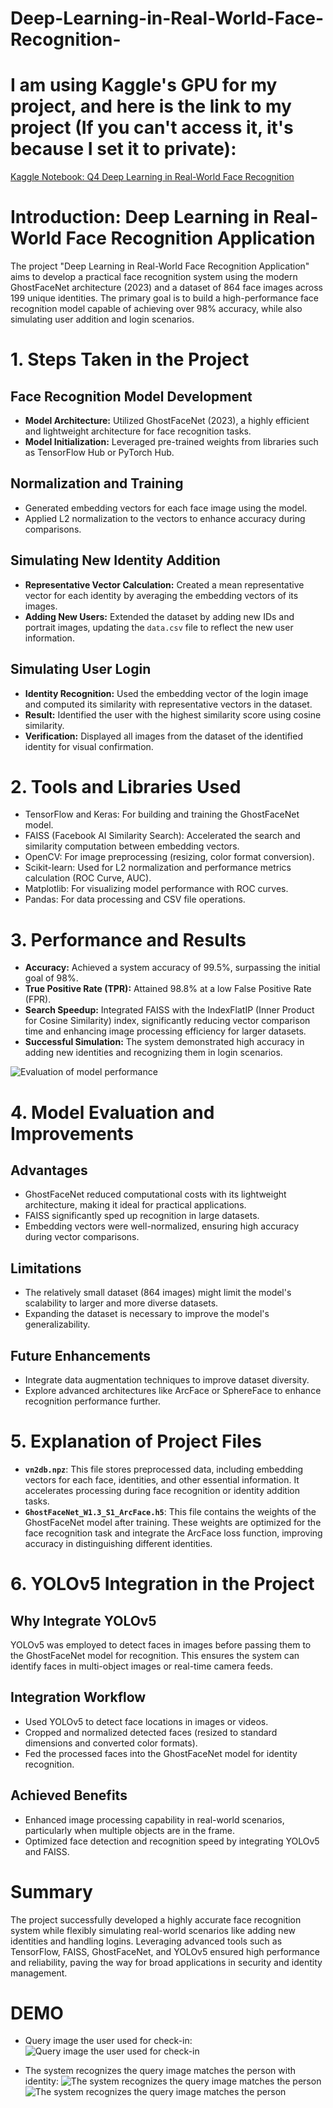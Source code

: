 # Deep-Learning-in-Real-World-Face-Recognition-

# I am using Kaggle's GPU for my project, and here is the link to my project (If you can't access it, it's because I set it to private): 
[Kaggle Notebook: Q4 Deep Learning in Real-World Face Recognition](https://www.kaggle.com/code/nguyenquyetgiangson/q4-deep-learning-in-real-world-face-recognition-a)

# Introduction: Deep Learning in Real-World Face Recognition Application

The project "Deep Learning in Real-World Face Recognition Application" aims to develop a practical face recognition system using the modern GhostFaceNet architecture (2023) and a dataset of 864 face images across 199 unique identities. The primary goal is to build a high-performance face recognition model capable of achieving over 98% accuracy, while also simulating user addition and login scenarios.

# 1. Steps Taken in the Project

## Face Recognition Model Development

*   **Model Architecture:** Utilized GhostFaceNet (2023), a highly efficient and lightweight architecture for face recognition tasks.
*   **Model Initialization:** Leveraged pre-trained weights from libraries such as TensorFlow Hub or PyTorch Hub.

## Normalization and Training

*   Generated embedding vectors for each face image using the model.
*   Applied L2 normalization to the vectors to enhance accuracy during comparisons.

## Simulating New Identity Addition

*   **Representative Vector Calculation:** Created a mean representative vector for each identity by averaging the embedding vectors of its images.
*   **Adding New Users:** Extended the dataset by adding new IDs and portrait images, updating the `data.csv` file to reflect the new user information.

## Simulating User Login

*   **Identity Recognition:** Used the embedding vector of the login image and computed its similarity with representative vectors in the dataset.
*   **Result:** Identified the user with the highest similarity score using cosine similarity.
*   **Verification:** Displayed all images from the dataset of the identified identity for visual confirmation.

# 2. Tools and Libraries Used

*   TensorFlow and Keras: For building and training the GhostFaceNet model.
*   FAISS (Facebook AI Similarity Search): Accelerated the search and similarity computation between embedding vectors.
*   OpenCV: For image preprocessing (resizing, color format conversion).
*   Scikit-learn: Used for L2 normalization and performance metrics calculation (ROC Curve, AUC).
*   Matplotlib: For visualizing model performance with ROC curves.
*   Pandas: For data processing and CSV file operations.

# 3. Performance and Results

*   **Accuracy:** Achieved a system accuracy of 99.5%, surpassing the initial goal of 98%.
*   **True Positive Rate (TPR):** Attained 98.8% at a low False Positive Rate (FPR).
*   **Search Speedup:** Integrated FAISS with the IndexFlatIP (Inner Product for Cosine Similarity) index, significantly reducing vector comparison time and enhancing image processing efficiency for larger datasets.
*   **Successful Simulation:** The system demonstrated high accuracy in adding new identities and recognizing them in login scenarios.

  ![Evaluation of model performance](https://raw.githack.com/GiangSon-5/Deep-Learning-in-Real-World-Face-Recognition-/main/images/Evaluation%20of%20model%20performance.jpg)

# 4. Model Evaluation and Improvements

## Advantages

*   GhostFaceNet reduced computational costs with its lightweight architecture, making it ideal for practical applications.
*   FAISS significantly sped up recognition in large datasets.
*   Embedding vectors were well-normalized, ensuring high accuracy during vector comparisons.

## Limitations

*   The relatively small dataset (864 images) might limit the model's scalability to larger and more diverse datasets.
*   Expanding the dataset is necessary to improve the model's generalizability.

## Future Enhancements

*   Integrate data augmentation techniques to improve dataset diversity.
*   Explore advanced architectures like ArcFace or SphereFace to enhance recognition performance further.

# 5. Explanation of Project Files

*   **`vn2db.npz`**: This file stores preprocessed data, including embedding vectors for each face, identities, and other essential information. It accelerates processing during face recognition or identity addition tasks.
*   **`GhostFaceNet_W1.3_S1_ArcFace.h5`**: This file contains the weights of the GhostFaceNet model after training. These weights are optimized for the face recognition task and integrate the ArcFace loss function, improving accuracy in distinguishing different identities.

# 6. YOLOv5 Integration in the Project

## Why Integrate YOLOv5

YOLOv5 was employed to detect faces in images before passing them to the GhostFaceNet model for recognition. This ensures the system can identify faces in multi-object images or real-time camera feeds.

## Integration Workflow

*   Used YOLOv5 to detect face locations in images or videos.
*   Cropped and normalized detected faces (resized to standard dimensions and converted color formats).
*   Fed the processed faces into the GhostFaceNet model for identity recognition.

## Achieved Benefits

*   Enhanced image processing capability in real-world scenarios, particularly when multiple objects are in the frame.
*   Optimized face detection and recognition speed by integrating YOLOv5 and FAISS.

# Summary

The project successfully developed a highly accurate face recognition system while flexibly simulating real-world scenarios like adding new identities and handling logins. Leveraging advanced tools such as TensorFlow, FAISS, GhostFaceNet, and YOLOv5 ensured high performance and reliability, paving the way for broad applications in security and identity management.

# DEMO
- Query image the user used for check-in:
  ![Query image the user used for check-in](https://raw.githack.com/GiangSon-5/Deep-Learning-in-Real-World-Face-Recognition-/main/images/Query%20image%20the%20user%20used%20for%20check-in.jpg)

- The system recognizes the query image matches the person with identity:
  ![The system recognizes the query image matches the person](https://raw.githack.com/GiangSon-5/Deep-Learning-in-Real-World-Face-Recognition-/main/images/The%20system%20recognizes%20the%20query%20image%20matches%20the%20person.jpg)
  ![The system recognizes the query image matches the person](https://raw.githack.com/GiangSon-5/Deep-Learning-in-Real-World-Face-Recognition-/main/images/The%20system%20recognizes%20the%20query%20image%20matches%20the%20person-2.jpg)
 
